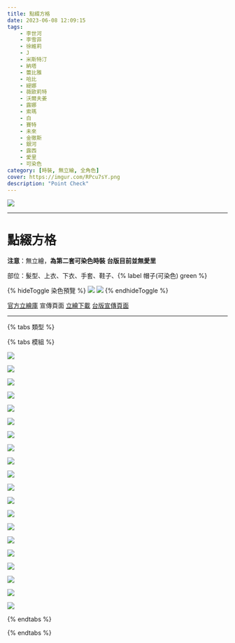 ```yaml
---
title: 點綴方格
date: 2023-06-08 12:09:15
tags:
    - 李世河
    - 李雪菲
    - 徐維莉
    - J
    - 米斯特汀
    - 納塔
    - 蕾比雅
    - 哈比
    - 緹娜
    - 薇歐莉特
    - 沃爾夫姜
    - 露娜
    - 索瑪
    - 白
    - 賽特
    - 未來
    - 金徹斯
    - 銀河
    - 露西
    - 愛里
    - 可染色
category: [時裝, 無立繪, 全角色]
cover: https://imgur.com/RPcu7sY.png
description: "Point Check"
---
```


![](https://imgur.com/5tDOuFdl.png)

---
# 點綴方格


**注意**：無立繪，**為第二套可染色時裝**
**台版目前並無愛里**

部位：髮型、上衣、下衣、手套、鞋子、{% label 帽子(可染色) green %}

{% hideToggle 染色預覽 %}
![](https://imgur.com/l4hHHPx.png)
![](https://imgur.com/twlayV8.png)
{% endhideToggle %}

[官方立繪庫](https://closers.nexon.com/Pds/FanSiteKit)
宣傳頁面
[立繪下載](https://closers.vod.nexoncdn.co.kr/site/fansitekit/Closers_FansiteKit_SnowFox_221201_30FH49FJL49DK2.zip)
[台版宣傳頁面](https://www.closers.com.tw/news/fashion%EF%BC%81%E9%BB%9E%E7%B6%B4%E6%96%B9%E6%A0%BC%E8%AE%93%E4%BD%A0%E7%9C%BC%E7%9D%9B%E7%82%BA%E4%B9%8B%E4%B8%80%E4%BA%AE%EF%BC%81-74)

---

{% tabs 類型 %}
<!-- tab 模組圖-->
{% tabs 模組 %}
<!-- tab 李世河(Seha)-->
[![](https://i.imgur.com/i8GUprWh.png)](https://i.imgur.com/i8GUprW.png)
<!-- endtab -->
<!-- tab 李雪菲(Seulbi)-->
[![](https://i.imgur.com/6xXgrswh.png)](https://i.imgur.com/6xXgrsw.png)
<!-- endtab -->
<!-- tab 徐維莉(Yuri)-->
[![](https://i.imgur.com/yH6RNQEh.png)](https://i.imgur.com/yH6RNQE.png)
<!-- endtab -->
<!-- tab J-->
[![](https://i.imgur.com/NrhK3ZMh.png)](https://i.imgur.com/NrhK3ZM.png)
<!-- endtab -->
<!-- tab 米斯特汀(Tein)-->
[![](https://i.imgur.com/Ls9yTI0h.png)](https://i.imgur.com/Ls9yTI0.png)
<!-- endtab -->
<!-- tab 納塔(Nata)-->
[![](https://i.imgur.com/awpH7tPh.png)](https://i.imgur.com/awpH7tP.png)
<!-- endtab -->
<!-- tab 蕾比雅(Levia)-->
[![](https://i.imgur.com/J7e7sMSh.png)](https://i.imgur.com/J7e7sMS.png)
<!-- endtab -->
<!-- tab 哈比(Harpy)-->
[![](https://i.imgur.com/X3u5971h.png)](https://i.imgur.com/X3u5971.png)
<!-- endtab -->
<!-- tab 緹娜(Tina)-->
[![](https://i.imgur.com/2uz7KiCh.png)](https://i.imgur.com/2uz7KiC.png)
<!-- endtab -->
<!-- tab 薇歐莉特(Violet)-->
[![](https://i.imgur.com/zgMZko4h.png)](https://i.imgur.com/zgMZko4.png)
<!-- endtab -->
<!-- tab 沃爾夫姜(Wolfgang)-->
[![](https://i.imgur.com/dxiaSgAh.png)](https://i.imgur.com/dxiaSgA.png)
<!-- endtab -->
<!-- tab 露娜(Luna)-->
[![](https://i.imgur.com/1KXJUvph.png)](https://i.imgur.com/1KXJUvp.png)
<!-- endtab -->
<!-- tab 索瑪(Soma)-->
[![](https://i.imgur.com/VDCTZZTh.png)](https://i.imgur.com/VDCTZZT.png)
<!-- endtab -->
<!-- tab 白(Bai)-->
[![](https://i.imgur.com/5GuJLJ3h.png)](https://i.imgur.com/5GuJLJ3.png)
<!-- endtab -->
<!-- tab 賽特(Seth)-->
[![](https://i.imgur.com/Ocquwm4h.png)](https://i.imgur.com/Ocquwm4.png)
<!-- endtab -->
<!-- tab 未來(Mirae)-->
[![](https://i.imgur.com/20DYfEUh.png)](https://i.imgur.com/20DYfEU.png)
<!-- endtab -->
<!-- tab 徹斯(Chulsoo)-->
[![](https://i.imgur.com/34ImeAmh.png)](https://i.imgur.com/34ImeAm.png)
<!-- endtab -->
<!-- tab 銀河(Eunha)-->
[![](https://i.imgur.com/12gwd68h.png)](https://i.imgur.com/12gwd68.png)
<!-- endtab -->
<!-- tab 露西(Lucy)-->
[![](https://i.imgur.com/EljMWAsh.png)](https://i.imgur.com/EljMWAs.png)
<!-- endtab -->
<!-- tab 愛里(Aeri)-->
[![](https://i.imgur.com/xtNB4jvh.png)](https://i.imgur.com/xtNB4jv.png)
<!-- endtab -->
{% endtabs %}
<!-- endtab -->

{% endtabs %}
